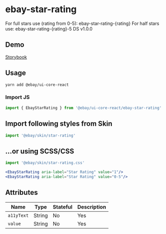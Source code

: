 # ebay-star-rating
For full stars use (rating from 0-5): ebay-star-rating-{rating} For half stars use: ebay-star-rating-{rating}-5 DS v1.0.0
## Demo
[Storybook](https://opensource.ebay.com/ebayui-core-react/main/?path=/story/ebay-star-rating--dynamic-stars)

## Usage
```
yarn add @ebay/ui-core-react
```

### Import JS
```jsx harmony
import { EbayStarRating } from '@ebay/ui-core-react/ebay-star-rating'
```

## Import following styles from Skin
```jsx harmony
import '@ebay/skin/star-rating'
```

## ...or using SCSS/CSS
```jsx harmony
import '@ebay/skin/star-rating.css'
```

```jsx harmony
<EbayStarRating aria-label="Star Rating" value="1"/>
<EbayStarRating aria-label="Star Rating" value="0-5"/>
```

## Attributes

Name | Type | Stateful | Description
--- | --- | --- | ---
| `a11yText`       | String  | No       | Yes      | text for non-decorative inline icon; icon is assumed to be decorative if this is not passed                  |
| `value`           | String  | No       | Yes      | For `<ebay-star-rating/>` only, assigns the amount of stars to be filled. Can be 2-5 for 2 and a half stars. |
